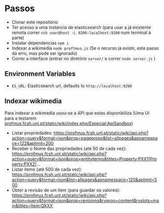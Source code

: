 # Passos

  - Clonar este repositório
  - Ter acesso a uma instancia de elasticsearch (para usar a já existente remota correr `ssh user@host -L 9200:localhost:9200` num terminal à parte)
  - Instalar dependencias `npm i`
  - Indexar a wikimedia `node proftmus.js` (Se o recurso já existir, este passo dá erro, mas pode ser ignorado)
  - Correr a interface (entrar no diretório `server/` e correr `node server.js` )

## Environment Variables
 - `ES_URL`: Elasticsearch url, defaults to `http://localhost:9200`

## Indexar wikimedia

Para indexar a wikimedia usou-se a API que estas disponibiliza (Uma UI para a testarem [profmus.fcsh.unl.pt/static/wiki/index.php/Especial:ApiSandbox](https://profmus.fcsh.unl.pt/static/wiki/index.php/Especial:ApiSandbox))

 - Listar propriedades: https://profmus.fcsh.unl.pt/static/wiki/api.php?action=query&format=json&prop=pageprops&list=allpages&apnamespace=122&aplimit=200
 - Receber o Nome das propriedades (até 50 de cada vez): https://profmus.fcsh.unl.pt/static/wiki/api.php?action=query&format=json&prop=entityterms&titles=Property:PXX1|Property:PXX2|...
 - Listar items (até 500 de cada vez): https://profmus.fcsh.unl.pt/static/wiki/api.php?action=query&format=json&list=allpages&apnamespace=120&aplimit=500
 - Obter a revisão de um item (para guardar os valores): https://profmus.fcsh.unl.pt/static/wiki/api.php?action=query&format=json&prop=revisions&rvprop=content&rvslots=main&titles=Item:QXXX